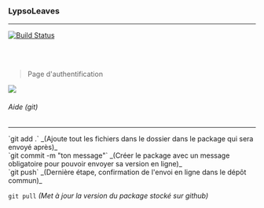 ### LypsoLeaves
<hr>


[![Build Status](https://travis-ci.org/asnpldev/lypsoLeaves.png?branch=main)](https://travis-ci.org/asnpldev/lypsoLeaves)

<br><br>

> Page d'authentification

<img src="https://i.imgur.com/5EkqlK0_d.webp?maxwidth=760&fidelity=grand">

###### Aide (git)
<hr>
`git add .` _(Ajoute tout les fichiers dans le dossier dans le package qui sera envoyé après)_<br>
`git commit -m "ton message"` _(Créer le package avec un message obligatoire pour pouvoir envoyer sa version en ligne)_<br>
`git push` _(Dernière étape, confirmation de l'envoi en ligne dans le dépôt commun)_<br>

`git pull` _(Met à jour la version du package stocké sur github)_

